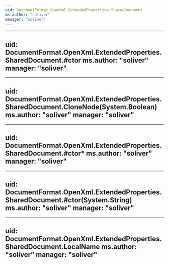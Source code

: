 ```yaml
---
uid: DocumentFormat.OpenXml.ExtendedProperties.SharedDocument
ms.author: "soliver"
manager: "soliver"
---
```


---
uid: DocumentFormat.OpenXml.ExtendedProperties.SharedDocument.#ctor
ms.author: "soliver"
manager: "soliver"
---

---
uid: DocumentFormat.OpenXml.ExtendedProperties.SharedDocument.CloneNode(System.Boolean)
ms.author: "soliver"
manager: "soliver"
---

---
uid: DocumentFormat.OpenXml.ExtendedProperties.SharedDocument.#ctor*
ms.author: "soliver"
manager: "soliver"
---

---
uid: DocumentFormat.OpenXml.ExtendedProperties.SharedDocument.#ctor(System.String)
ms.author: "soliver"
manager: "soliver"
---

---
uid: DocumentFormat.OpenXml.ExtendedProperties.SharedDocument.LocalName
ms.author: "soliver"
manager: "soliver"
---

